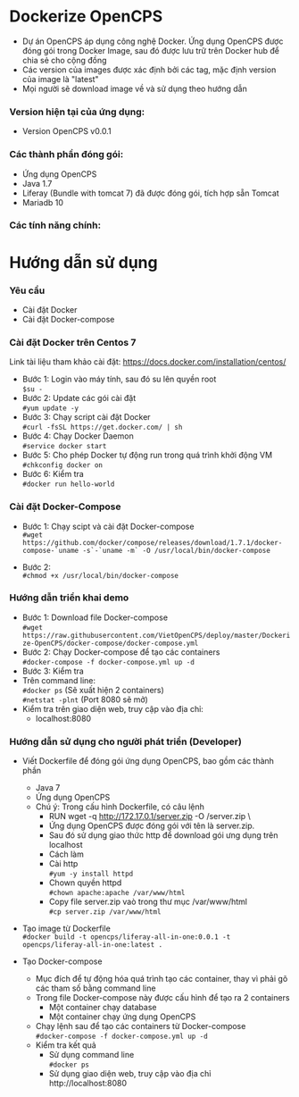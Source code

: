 # Dockerize OpenCPS  
* Dự án OpenCPS áp dụng công nghệ Docker. Ứng dụng OpenCPS được đóng gói trong Docker Image, sau đó được lưu trữ trên Docker hub để chia sẻ cho cộng đồng  
* Các version của images được xác định bởi các tag, mặc định version của image là "latest"  
* Mọi người sẽ download image về và sử dụng theo hướng dẫn  

### Version hiện tại của ứng dụng:  
* Version OpenCPS v0.0.1  

### Các thành phần đóng gói:  
* Ứng dụng OpenCPS
* Java 1.7  
* Liferay (Bundle with tomcat 7) đã được đóng gói, tích hợp sẵn Tomcat  
* Mariadb 10  

### Các tính năng chính:  


# Hướng dẫn sử dụng  

### Yêu cầu  
* Cài đặt Docker  
* Cài đặt Docker-compose  

### Cài đặt Docker trên Centos 7  
Link tài liệu tham khảo cài đặt: https://docs.docker.com/installation/centos/  
* Bước 1: Login vào máy tính, sau đó su lên quyền root  
  ```$su -```  
* Bước 2: Update các gói cài đặt  
  ```#yum update -y```  
* Bước 3: Chạy script cài đặt Docker  
  ```#curl -fsSL https://get.docker.com/ | sh```  
* Bước 4: Chạy Docker Daemon  
  ```#service docker start```  
* Bước 5: Cho phép Docker tự động run trong quá trình khởi động VM  
  ```#chkconfig docker on```  
* Bước 6: Kiểm tra  
  ```#docker run hello-world```  

### Cài đặt Docker-Compose  
* Bước 1: Chạy scipt và cài đặt Docker-compose  
  ```#wget https://github.com/docker/compose/releases/download/1.7.1/docker-compose-`uname -s`-`uname -m` -O /usr/local/bin/docker-compose```   

* Bước 2:  
  ```#chmod +x /usr/local/bin/docker-compose```  

### Hướng dẫn triển khai demo  
* Bước 1: Download file Docker-compose  
  ```#wget https://raw.githubusercontent.com/VietOpenCPS/deploy/master/Dockerize-OpenCPS/docker-compose/docker-compose.yml```  
* Bước 2: Chạy Docker-compose để tạo các containers  
  ```#docker-compose -f docker-compose.yml up -d```  
* Bước 3: Kiểm tra  
 * Trên command line:  
   ```#docker ps```               (Sẽ xuất hiện 2 containers)  
   ```#netstat -plnt```           (Port 8080 sẽ mở)  
 * Kiểm tra trên giao diện web, truy cập vào địa chỉ:  
   * localhost:8080  

### Hướng dẫn sử dụng cho người phát triển (Developer)  
* Viết Dockerfile để đóng gói ứng dụng OpenCPS, bao gồm các thành phần   
    *  Java 7  
    *  Ứng dụng OpenCPS  
  * Chú ý: Trong cấu hình Dockerfile, có câu lệnh  
    *  RUN wget -q http://172.17.0.1/server.zip -O /server.zip \   
    *  Ứng dụng OpenCPS được đóng gói với tên là server.zip.   
    *  Sau đó sử dụng giao thức http để download gói ưng dụng trên localhost   
    *  Cách làm  
      *  Cài http  
         ```#yum -y install httpd```   
      * Chown quyền httpd  
         ```#chown apache:apache /var/www/html```  
      * Copy file server.zip vaò trong thư mục /var/www/html   
         ```#cp server.zip /var/www/html```   

* Tạo image từ Dockerfile   
  ```#docker build -t opencps/liferay-all-in-one:0.0.1 -t opencps/liferay-all-in-one:latest .```   
* Tạo Docker-compose   
  * Mục đích để tự động hóa quá trình tạo các container, thay vì phải gõ các tham số bằng command line   
  * Trong file Docker-compose này được cấu hình để tạo ra 2 containers  
    * Một container chạy database  
    * Một container chạy ứng dụng OpenCPS  
  * Chạy lệnh sau để tạo các containers từ Docker-compose  
    ```#docker-compose -f docker-compose.yml up -d```  
  * Kiểm tra kết quả   
    * Sử dụng command line   
      ```#docker ps```   
    * Sử dụng giao diện web, truy cập vào địa chỉ  
      http://localhost:8080   
